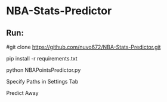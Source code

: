 # NBA-Stats-Predictor

## Run:

#git clone https://github.com/nuvo672/NBA-Stats-Predictor.git

pip install -r requirements.txt

python NBAPointsPredictor.py

Specify Paths in Settings Tab

Predict Away
